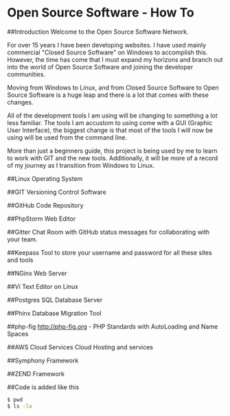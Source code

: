 # Open Source Software - How To

##Introduction
Welcome to the Open Source Software Network.

For over 15 years I have been developing websites. 
I have used mainly commercial "Closed Source Software" on Windows to accomplish this.
However, the time has come that I must expand my horizons and branch out into the 
world of Open Source Software and joining the developer communities.

Moving from Windows to Linux, and from Closed Source Software to Open Source Software 
is a huge leap and there is a lot that comes with these changes.

All of the development tools I am using will be changing to something a lot less
familiar. The tools I am accustom to using come with a GUI (Graphic User Interface), the
biggest change is that most of the tools I will now be using will be used from the
command line.

More than just a beginners guide, this project is being used by me to learn to work 
with GIT and the new tools. Additionally, it will be more of a record of my journey 
as I transition from Windows to Linux.


##Linux
Operating System

##GIT
Versioning Control Software

##GitHub
Code Repository

##PhpStorm
Web Editor

##Gitter
Chat Room with GitHub status messages for collaborating with your team.

##Keepass
Tool to store your username and password for all these sites and tools

##NGinx
Web Server

##Vi
Text Editor on Linux

##Postgres SQL
Database Server

##Phinx
Database Migration Tool

##php-fig
http://php-fig.org - PHP Standards with AutoLoading and Name Spaces

##AWS Cloud Services
Cloud Hosting and services

##Symphony
Framework

##ZEND
Framework

##Code is added like this
```bash
$ pwd
$ ls -la
```